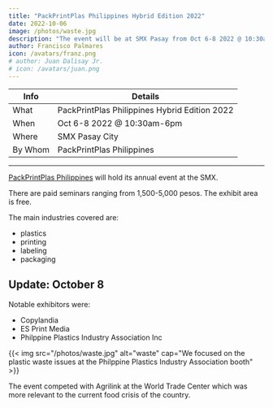 ```yaml
---
title: "PackPrintPlas Philippines Hybrid Edition 2022"
date: 2022-10-06
image: /photos/waste.jpg
description: "The event will be at SMX Pasay from Oct 6-8 2022 @ 10:30am-6pm"
author: Francisco Palmares
icon: /avatars/franz.png
# author: Juan Dalisay Jr.
# icon: /avatars/juan.png
---
```




Info | Details 
--- | ---
What | PackPrintPlas Philippines Hybrid Edition 2022
When | Oct 6-8 2022 @ 10:30am-6pm
Where | SMX Pasay City 
By Whom | PackPrintPlas Philippines
---



[PackPrintPlas Philippines](https://www.packprintplasphilippines.com) will hold its annual event at the SMX. 

There are paid seminars ranging from 1,500-5,000 pesos. The exhibit area is free. 

The main industries covered are:
- plastics
- printing
- labeling
- packaging

<!-- There were a lot of Chinese makers of packaging equipment  -->



## Update: October 8

Notable exhibitors were:

- Copylandia
- ES Print Media
- Philppine Plastics Industry Association Inc  


{{< img src="/photos/waste.jpg" alt="waste" cap="We focused on the plastic waste issues at the Philppine Plastics Industry Association booth" >}}


The event competed with Agrilink at the World Trade Center which was more relevant to the current food crisis of the country. 


